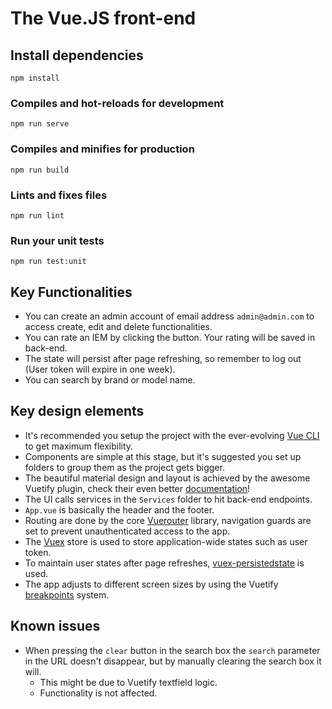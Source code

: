 # The Vue.JS front-end

## Install dependencies
```
npm install
```

### Compiles and hot-reloads for development
```
npm run serve
```

### Compiles and minifies for production
```
npm run build
```

### Lints and fixes files
```
npm run lint
```

### Run your unit tests
```
npm run test:unit
```


## Key Functionalities
- You can create an admin account of email address `admin@admin.com` to access create, edit and delete functionalities.
- You can rate an IEM by clicking the button. Your rating will be saved in back-end.
- The state will persist after page refreshing, so remember to log out (User token will expire in one week).
- You can search by brand or model name.


## Key design elements
- It's recommended you setup the project with the ever-evolving [Vue CLI](https://cli.vuejs.org/guide/installation.html) to get maximum flexibility.
- Components are simple at this stage, but it's suggested you set up folders to group them as the project gets bigger.
- The beautiful material design and layout is achieved by the awesome Vuetify plugin, check their even better [documentation](https://vuetifyjs.com/en/getting-started/quick-start)!
- The UI calls services in the `Services` folder to hit back-end endpoints.
- `App.vue` is basically the header and the footer.
- Routing are done by the core [Vuerouter](https://router.vuejs.org/) library, navigation guards are set to prevent unauthenticated access to the app.
- The [Vuex](https://vuex.vuejs.org/) store is used to store application-wide states such as user token.
- To maintain user states after page refreshes, [vuex-persistedstate](https://github.com/robinvdvleuten/vuex-persistedstate#readme) is used.
- The app adjusts to different screen sizes by using the Vuetify [breakpoints](https://vuetifyjs.com/en/layout/breakpoints#introduction) system.


## Known issues
- When pressing the `clear` button in the search box the `search` parameter in the URL doesn't disappear, but by manually clearing the search box it will.
  - This might be due to Vuetify textfield logic.
  - Functionality is not affected.
